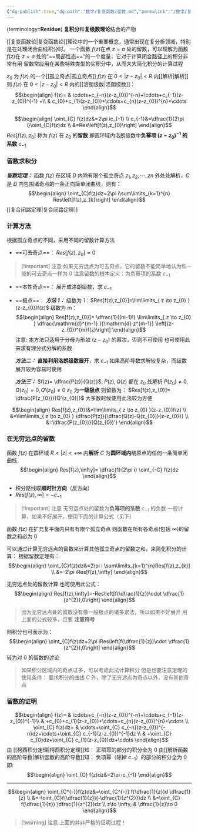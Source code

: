 ```yaml
---
{"dg-publish":true,"dg-path":"数学/复变函数/留数.md","permalink":"/数学/复变函数/留数/","dgPassFrontmatter":true,"noteIcon":"","created":"2024-05-21T15:20:28.540+08:00","updated":"2024-08-24T00:23:45.490+08:00"}
---
```


(terminology::**Residue**)
**复积分**和**复级数理论**结合的产物

[[复变函数论\|复变函数论]]理论中的一个重要概念，通常出现在复分析领域，特别是在处理闭合曲线积分时。
一个函数 $f (z)$在点 $z=a$ 处的留数，可以理解为函数 $f (z)$在 $z=a$ 处的“==局部性态==”的一个度量，它对于计算闭合路径上的积分非常有用
留数常应用在某些特殊类型的实积分中，从而大大简化积分的计算过程

$z_{0}$ 为 $f(z)$ 的一个[[孤立奇点\|孤立奇点]]
$f(z)$ 在 $0<|z-z_{0}|<R$ 内[[解析\|解析]]
则 $f(z)$ 在 $0<|z-z_{0}|<R$ 内的[[洛朗级数\|洛朗级数]]：
$$\begin{align}
f(z)= & \cdots+c_{-n}(z-z_{0})^{-n}+\cdots+c_{-1}(z-z_{0})^{-1} +\\
 & c_{0}+c_{1}(z-z_{0})+\cdots+c_{n}(z-z_{0})^{n}+\cdots
\end{align}$$

$$\begin{align}
\oint_{C} f(z)dz&=2\pi ic_{-1} \\
c_{-1}&=\dfrac{1}{2\pi i}\oint_{C}f(z)dz \\
&=Res\left[f(z),z_{0}\right]
\end{align}$$
$Res[f(z),z_{0}]$ 称为 $f(z)$ 在 $z_{0}$ 的**留数**
即圆环域内洛朗级数中**负幂项 $(z-z_{0})^{-1}$ 的系数** $c_{-1}$

### 留数求积分
***留数定理：***
函数 $f(z)$ 在区域 $D$ 内除有限个孤立奇点 $z_{1},z_{2},\cdots,z_{}n$ 外处处解析，$C$ 是 $D$ 内包围诸奇点的一条正向简单闭曲线，则有：
$$\begin{align}
\oint_{C}f(z)dz=2\pi i\sum\limits_{k=1}^{n} Res\left[f(z),z_{k}\right]
\end{align}$$
[[复合闭路定理\|复合闭路定理]]
### 计算方法
根据孤立奇点的不同，采用不同的留数计算方法
- ==可去奇点==：
	$Res[f(z),z_{0}]=0$
	
>[!important] 注意
>如果无穷远点为可去奇点，它的留数不能简单地认为和一般的可去奇点一样为 0
>注意留数的根本定义：为负幂项的系数 $c_{-1}$

- ==本性奇点==：
	展开成洛朗级数，求 $c_{-1}$
	
- ==极点==：
	***方法 1：***
	级数为 1：$Res[f(z),z_{0}]=\lim\limits_{ z \to z_{0} }(z-z_{0})f(z)$
	级数为 m：$$\begin{align}
Res[f(z),z_{0}]= \dfrac{1}{(m-1)!} \lim\limits_{ z \to z_{0} } \dfrac{\mathrm{d}^{m-1} }{\mathrm{d} z^{m-1}} \left[(z-z_{0})^{m}f(z)\right] 
\end{align}$$
	注意:
	本方法只适用于分母为形如 $(z-z_{0})$ 的幂次，否则不可使用
	也可使用此来求有理分式分解的系数
	
	***方法二：***
	**直接利用洛朗级数展开**，求 $c_{-1}$
		如果高阶导数求解较复杂，而级数展开较为容易时使用
		
	***方法三：***
	$f(z)= \dfrac{P(z)}{Q(z)}$, $P(z),Q(z)$ 都在 $z_{0}$ 处解析
	$P(z_{0})\neq 0,Q(z_{0})=0,Q'(z_{0})\neq 0$
	$z_{0}$ 为**一级极点**
	则留数为： $Res[f(z),z_{0}]= \dfrac{P(z_{0})}{Q'(z_{0})}$
		大多数时候使用此法较为方便

$$\begin{align}
Res[f(z),z_{0}]&=\lim\limits_{ z \to z_{0} }(z-z_{0})f(z) \\
&=\lim\limits_{ z \to z_{0} } \dfrac{P(z)}{\dfrac{Q(z)-Q(z_{0})}{z-z_{0}}} \\
&=\dfrac{P(z_{0})}{Q(z_{0})'}
\end{align}$$

### 在无穷远点的留数
函数 $f(z)$ 在圆环域 $R<|z|<+\infty$ 内**解析**
$C$ 为**圆环域内**绕原点的任何一条简单闭曲线
$$\begin{align}
Res[f(z),\infty]= \dfrac{1}{2\pi i} \oint_{-C} f(z)dz
\end{align}$$
- 积分路线取**顺时针方向**（反方向）
- $Res[f(z),\infty]=-c_{-1}$

>[!important] 注意
>无穷远点处的留数为**负幂项的系数** $c_{-1}$ 的负数
>一般计算，如果不好展开，使用下面的计算公式（见下）

函数 $f(z)$ 在扩充复平面内只有有限个孤立奇点
则函数在所有各奇点(包括 $\infty$)的留数之和必为 0

可以通过计算无穷远点的留数来计算其他孤立奇点的留数之和，来简化积分的计算：
根据留数定理有：
$$\begin{align}
\oint_{C}f(z)dz&=2\pi i \sum\limits_{k=1}^{n}Res[f(z),z_{k}] \\
&=-2\pi iRes[f(z),\infty]
\end{align}$$

无穷远点处的留数计算
也可使用此公式：
$$\begin{align}
Res[f(z),\infty]=-Res\left[f(\dfrac{1}{z})\cdot \dfrac{1}{z^{2}},0\right]
\end{align}$$
>因为无穷远点处的留数没有像一般极点的诸多求法，所以如果不好展开
>用上面的公式较多，且要 **注意符号**

则积分也可表示为：
$$\begin{align}
\oint_{C}f(z)dz=2\pi iRes\left[f(\dfrac{1}{z})\cdot \dfrac{1}{z^{2}},0\right]
\end{align}$$
转为对 $0$ 的留数的讨论
>如果积分区域内的奇点过多，可以考虑此法计算积分
>但是也要注意定理的使用条件：
>要求积分的曲线 $C$ 外，除了无穷远点为奇点以外，没有其他奇点


### 留数的证明
$$\begin{align}
 f(z)= & \cdots+c_{-n}(z-z_{0})^{-n}+\cdots+c_{-1}(z-z_{0})^{-1}\\
  &  +c_{0}+c_{1}(z-z_{0})+\cdots+c_{n}(z-z_{0})^{n}+\cdots \\
 \oint_{C} f(z)dz= & \cdots+\oint_{C} c_{-n}(z-z_{0})^{-n}dz+\cdots+\oint_{C} c_{-1}(z-z_{0})^{-1}dz \\
 & +\oint_{C} c_{0}dz+\oint_{C} c_{1}(z-z_{0})dz+\cdots
\end{align}$$
由 [[柯西积分定理\|柯西积分定理]]知：
正项幂的部分的积分全为 0
由[[解析函数的高阶导数\|解析函数的高阶导数]]知：
负项幂（除掉 $c_{-1}$）的部分的积分全为 0
即: $$\begin{align}
\oint_{C} f(z)dz&=2\pi ic_{-1}
\end{align}$$

***

$$\begin{align}
\oint_{C^{-}}f(z)dz&=\oint_{C^{-}} f(\dfrac{1}{z})d \dfrac{1}{z} \\
 &=-\oint_{C}f(\dfrac{1}{z})(-\dfrac{1}{z^{2}})dz \\
&=\oint_{C} f(\dfrac{1}{z}) \dfrac{1}{z^{2}}dz \\
z\to \infty, & \dfrac{1}{z}\to 0
\end{align}$$
>[!warning] 注意
>上面的并非严格的证明过程！




